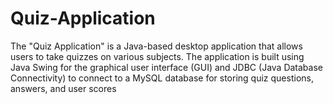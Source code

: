 # Quiz-Application
The "Quiz Application" is a Java-based desktop application that allows users to take quizzes on various subjects. The application is built using Java Swing for the graphical user interface (GUI) and JDBC (Java Database Connectivity) to connect to a MySQL database for storing quiz questions, answers, and user scores
